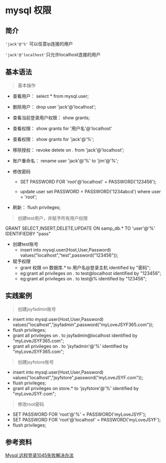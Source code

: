 # mysql 权限

## 简介

`'jack'@'%'` 可以任意ip连接的用户

`'jack'@'localhost'`只允许localhost连接的用户

## 基本语法

> 基本操作

- 查看用户： select * from mysql.user;

- 删除用户： drop user 'jack'@'localhost';

- 查看当前登录用户权限： show grants;

- 查看权限： show grants for '用户名'@'localhost'

- 查看权限： show grants for 'jack'@'%';

- 移除授权： revoke delete on *.* from 'jack'@'localhost';

- 账户重命名： rename user 'jack'@'%' to 'jim'@'%';

- 修改密码

	- SET PASSWORD FOR 'root'@'localhost' = PASSWORD('123456');

	- update user set PASSWORD = PASSWORD('1234abcd') where user = 'root';

- 刷新： flush privileges;

> 创建test用户，并赋予所有用户权限

GRANT SELECT,INSERT,DELETE,UPDATE ON samp_db.* TO 'user'@'%' IDENTIFIEDBY "pass"

- 创建test账号
	- insert into mysql.user(Host,User,Password) values("localhost","test",password("123456"));
- 赋予权限
	- grant 权限 on 数据库.* to 用户名@登录主机 identified by "密码";
	- eg:grant all privileges on *.* to test@localhost identified by "123456";
	- eg:grant all privileges on *.* to test@% identified by "123456";

## 实践案例

> 创建jsyfadmin账号

- insert into mysql.user(Host,User,Password) values("localhost","jsyfadmin",password("myLoveJSYF365.com"));
- flush privileges;
- grant all privileges on *.* to jsyfadmin@localhost identified by "myLoveJSYF365.com";
- grant all privileges on *.* to 'jsyfadmin'@'%' identified by "myLoveJSYF365.com";

> 创建jsyfstore账号

- insert into mysql.user(Host,User,Password) values("localhost","jsyfstore",password("myLoveJSYF.com"));
- flush privileges;
- grant all privileges on store.* to 'jsyfstore'@'%' identified by "myLoveJSYF.com";

> 修改root密码

- SET PASSWORD FOR 'root'@'%' = PASSWORD('myLoveJSYF');
- SET PASSWORD FOR 'root'@'localhost' = PASSWORD('myLoveJSYF');
- flush privileges;

## 参考资料

[Mysql 远程登录1045失败解决办法](http://blog.csdn.net/yang382197207/article/details/18217429)
